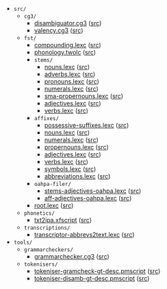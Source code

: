* `src/`
    * `cg3/`
        * [disambiguator.cg3](src-cg3-disambiguator.cg3.html) ([src](https://github.com/giellalt//blob/main/src/cg3/disambiguator.cg3))
        * [valency.cg3](src-cg3-valency.cg3.html) ([src](https://github.com/giellalt//blob/main/src/cg3/valency.cg3))
    * `fst/`
        * [compounding.lexc](src-fst-compounding.lexc.html) ([src](https://github.com/giellalt//blob/main/src/fst/compounding.lexc))
        * [phonology.twolc](src-fst-phonology.twolc.html) ([src](https://github.com/giellalt//blob/main/src/fst/phonology.twolc))
        * `stems/`
            * [nouns.lexc](src-fst-stems-nouns.lexc.html) ([src](https://github.com/giellalt//blob/main/src/fst/stems/nouns.lexc))
            * [adverbs.lexc](src-fst-stems-adverbs.lexc.html) ([src](https://github.com/giellalt//blob/main/src/fst/stems/adverbs.lexc))
            * [pronouns.lexc](src-fst-stems-pronouns.lexc.html) ([src](https://github.com/giellalt//blob/main/src/fst/stems/pronouns.lexc))
            * [numerals.lexc](src-fst-stems-numerals.lexc.html) ([src](https://github.com/giellalt//blob/main/src/fst/stems/numerals.lexc))
            * [sma-propernouns.lexc](src-fst-stems-sma-propernouns.lexc.html) ([src](https://github.com/giellalt//blob/main/src/fst/stems/sma-propernouns.lexc))
            * [adjectives.lexc](src-fst-stems-adjectives.lexc.html) ([src](https://github.com/giellalt//blob/main/src/fst/stems/adjectives.lexc))
            * [verbs.lexc](src-fst-stems-verbs.lexc.html) ([src](https://github.com/giellalt//blob/main/src/fst/stems/verbs.lexc))
        * `affixes/`
            * [possessive-suffixes.lexc](src-fst-affixes-possessive-suffixes.lexc.html) ([src](https://github.com/giellalt//blob/main/src/fst/affixes/possessive-suffixes.lexc))
            * [nouns.lexc](src-fst-affixes-nouns.lexc.html) ([src](https://github.com/giellalt//blob/main/src/fst/affixes/nouns.lexc))
            * [numerals.lexc](src-fst-affixes-numerals.lexc.html) ([src](https://github.com/giellalt//blob/main/src/fst/affixes/numerals.lexc))
            * [propernouns.lexc](src-fst-affixes-propernouns.lexc.html) ([src](https://github.com/giellalt//blob/main/src/fst/affixes/propernouns.lexc))
            * [adjectives.lexc](src-fst-affixes-adjectives.lexc.html) ([src](https://github.com/giellalt//blob/main/src/fst/affixes/adjectives.lexc))
            * [verbs.lexc](src-fst-affixes-verbs.lexc.html) ([src](https://github.com/giellalt//blob/main/src/fst/affixes/verbs.lexc))
            * [symbols.lexc](src-fst-affixes-symbols.lexc.html) ([src](https://github.com/giellalt//blob/main/src/fst/affixes/symbols.lexc))
            * [abbreviations.lexc](src-fst-affixes-abbreviations.lexc.html) ([src](https://github.com/giellalt//blob/main/src/fst/affixes/abbreviations.lexc))
        * `oahpa-filer/`
            * [stems-adjectives-oahpa.lexc](src-fst-oahpa-filer-stems-adjectives-oahpa.lexc.html) ([src](https://github.com/giellalt//blob/main/src/fst/oahpa-filer/stems-adjectives-oahpa.lexc))
            * [aff-adjectives-oahpa.lexc](src-fst-oahpa-filer-aff-adjectives-oahpa.lexc.html) ([src](https://github.com/giellalt//blob/main/src/fst/oahpa-filer/aff-adjectives-oahpa.lexc))
        * [root.lexc](src-fst-root.lexc.html) ([src](https://github.com/giellalt//blob/main/src/fst/root.lexc))
    * `phonetics/`
        * [txt2ipa.xfscript](src-phonetics-txt2ipa.xfscript.html) ([src](https://github.com/giellalt//blob/main/src/phonetics/txt2ipa.xfscript))
    * `transcriptions/`
        * [transcriptor-abbrevs2text.lexc](src-transcriptions-transcriptor-abbrevs2text.lexc.html) ([src](https://github.com/giellalt//blob/main/src/transcriptions/transcriptor-abbrevs2text.lexc))
* `tools/`
    * `grammarcheckers/`
        * [grammarchecker.cg3](tools-grammarcheckers-grammarchecker.cg3.html) ([src](https://github.com/giellalt//blob/main/tools/grammarcheckers/grammarchecker.cg3))
    * `tokenisers/`
        * [tokeniser-gramcheck-gt-desc.pmscript](tools-tokenisers-tokeniser-gramcheck-gt-desc.pmscript.html) ([src](https://github.com/giellalt//blob/main/tools/tokenisers/tokeniser-gramcheck-gt-desc.pmscript))
        * [tokeniser-disamb-gt-desc.pmscript](tools-tokenisers-tokeniser-disamb-gt-desc.pmscript.html) ([src](https://github.com/giellalt//blob/main/tools/tokenisers/tokeniser-disamb-gt-desc.pmscript))
